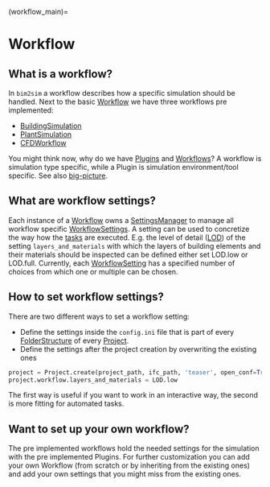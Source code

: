 (workflow_main)=
# Workflow
## What is a workflow?
In `bim2sim` a workflow describes how a specific simulation should be handled. 
Next to the basic [Workflow](Workflow) we have three workflows pre implemented:
* [BuildingSimulation](BuildingSimulation)
* [PlantSimulation](PlantSimulation)
* [CFDWorkflow](CFDWorkflow)
 
You might think now, why do we have [Plugins](Plugin) and [Workflows](Workflow)?
A workflow is simulation type specific, while a Plugin is simulation 
environment/tool specific. See also [big-picture](big-picture).

## What are workflow settings?
Each instance of a [Workflow](Workflow) owns a 
[SettingsManager](SettingsManager) to manage all workflow specific 
[WorkflowSettings](WorkflowSetting). A setting can be used to concretize the way 
 how the [tasks](task) are executed. E.g. the level of detail ([LOD](LOD)) of the 
setting `layers_and_materials` with which the layers of building elements and 
their materials should be inspected can be defined either set LOD.low or 
LOD.full.  Currently, each [WorkflowSetting](WorkflowSetting) has a specified 
number of choices from which one or multiple can be chosen.

## How to set workflow settings?
There are two different ways to set a workflow setting:
* Define the settings inside the `config.ini` file that is part of every 
[FolderStructure](FolderStructure) of every [Project](Project).
* Define the settings after the project creation by overwriting the existing ones
```python 
project = Project.create(project_path, ifc_path, 'teaser', open_conf=True)
project.workflow.layers_and_materials = LOD.low
 ```
The first way is useful if you want to work in an interactive way, the second is 
more fitting for automated tasks.

## Want to set up your own workflow?
The pre implemented workflows hold the needed settings for the simulation with 
the pre implemented Plugins. For further customization you can add your own 
Workflow (from scratch or by inheriting from the existing ones) and add your own
settings that you might miss from the existing ones.
